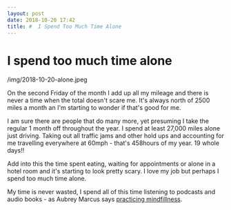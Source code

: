 ```yaml
---
layout: post
date: 2018-10-20 17:42
title: #  I Spend Too Much Time Alone
---
```

#  I spend too much time alone
/img/2018-10-20-alone.jpeg

On the second Friday of the month I add up all my mileage and there is never a time when the total doesn't scare me. It's always north of 2500 miles a month an I'm starting to wonder if that's good for me. 

I am sure there are people that do many more, yet presuming I take the regular 1 month off throughout the year. I spend at least 27,000 miles alone just driving. Taking out all traffic jams and other hold ups and accounting for me travelling everywhere at 60mph - that's 458hours of my year. 19 whole days!!

Add into this the time spent eating, waiting for appointments or alone in a hotel room and it's starting to look pretty scary. I love my job but perhaps I spend too much time alone. 

My time is never wasted, I spend all of this time listening to podcasts and audio books - as Aubrey Marcus says [practicing mindfillness](https://www.amazon.co.uk/dp/B076Z6KFWL/ref=dp-kindle-redirect?_encoding=UTF8&btkr=1?tag=gr36-21). 